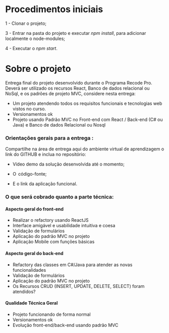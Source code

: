 # Procedimentos iniciais

1 - Clonar o projeto;

3 - Entrar na pasta do projeto e executar _npm install_, para adicionar localmente o node-modules;

4 - Executar o _npm start_.

# Sobre o projeto

Entrega final do projeto desenvolvido durante o Programa Recode Pro. Deverá ser utilizado os recursos React, Banco de dados relacional ou NoSql, e os padrões de projeto MVC, considere nesta entrega:

- Um projeto atendendo todos os requisitos funcionais e tecnologias web vistos no curso.
- Versionamentos ok
- Projeto usando Padrão MVC no Front-end com React / Back-end (C# ou Java) e Banco de dados Relacional ou Nosql

### Orientações gerais para a entrega :

Compartilhe na área de entrega aqui do ambiente virtual de aprendizagem o link do GITHUB e inclua no repositório:

- Vídeo demo da solução desenvolvida até o momento;

- O  código-fonte;

- E o link da aplicação funcional.

### O que será cobrado quanto a parte técnica:

#### Aspecto geral do front-end

- Realizar o refactory usando ReactJS
- Interface amigável e usabilidade intuitiva e coesa
- Validação de formulários
- Aplicação do padrão MVC no projeto
- Aplicação Mobile com funções básicas

#### Aspecto geral do back-end

- Refactory das classes em C#/Java para atender as novas funcionalidades
- Validação de formulários
- Aplicação do padrão MVC no projeto
- Os Recursos CRUD (INSERT, UPDATE, DELETE, SELECT) foram atendidos?

#### Qualidade Técnica Geral

- Projeto funcionando de forma normal
- Versionamentos ok
- Evolução front-end/back-end usando padrão MVC
